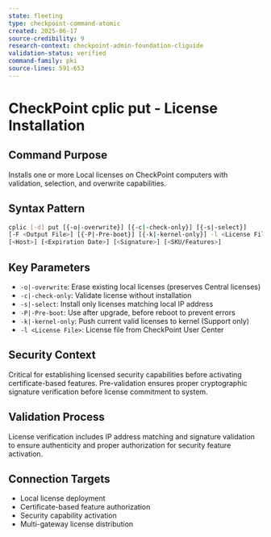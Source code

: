 ```yaml
---
state: fleeting
type: checkpoint-command-atomic
created: 2025-06-17
source-credibility: 9
research-context: checkpoint-admin-foundation-cliguide
validation-status: verified
command-family: pki
source-lines: 591-653
---
```


# CheckPoint cplic put - License Installation

## Command Purpose
Installs one or more Local licenses on CheckPoint computers with validation, selection, and overwrite capabilities.

## Syntax Pattern
```bash
cplic [-d] put [{-o|-overwrite}] [{-c|-check-only}] [{-s|-select}] 
[-F <Output File>] [{-P|-Pre-boot}] [{-k|-kernel-only}] -l <License File> 
[<Host>] [<Expiration Date>] [<Signature>] [<SKU/Features>]
```

## Key Parameters
- `-o|-overwrite`: Erase existing local licenses (preserves Central licenses)
- `-c|-check-only`: Validate license without installation
- `-s|-select`: Install only licenses matching local IP address
- `-P|-Pre-boot`: Use after upgrade, before reboot to prevent errors
- `-k|-kernel-only`: Push current valid licenses to kernel (Support only)
- `-l <License File>`: License file from CheckPoint User Center

## Security Context
Critical for establishing licensed security capabilities before activating certificate-based features. Pre-validation ensures proper cryptographic signature verification before license commitment to system.

## Validation Process
License verification includes IP address matching and signature validation to ensure authenticity and proper authorization for security feature activation.

## Connection Targets
- Local license deployment
- Certificate-based feature authorization
- Security capability activation
- Multi-gateway license distribution